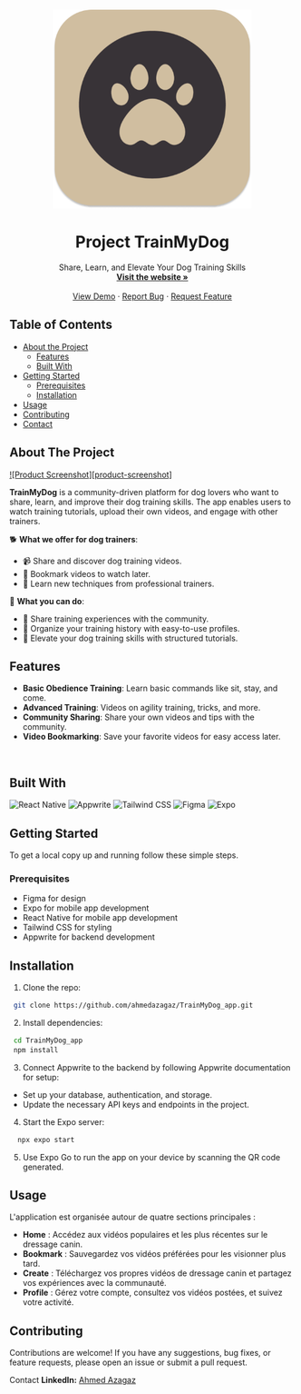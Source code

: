 <!-- PROJECT LOGO -->
<br />
<p align="center">
  <a href="https://github.com/ahmedazagaz/TrainMyDog_app">
    <img src="assets/icon.png" alt="Logo" width="350" height="350">
  </a>

  <h1 align="center">Project TrainMyDog</h1>

  <p align="center">
    Share, Learn, and Elevate Your Dog Training Skills 
    <br />
    <a href="https://trainmydog.framer.website"><strong>Visit the website »</strong></a>
    <br />
    <br />
    <a href="https://trainmydog.framer.website">View Demo</a>
    ·
    <a href="https://github.com/ahmedazagaz/TrainMyDog_app/issues">Report Bug</a>
    ·
    <a href="https://github.com/ahmedazagaz/TrainMyDog_app/issues">Request Feature</a>
  </p>
</p>

<!-- TABLE OF CONTENTS -->
## Table of Contents

* [About the Project](#about-the-project)
  * [Features](#features)
  * [Built With](#built-with)
* [Getting Started](#getting-started)
  * [Prerequisites](#prerequisites)
  * [Installation](#installation)
* [Usage](#usage)
* [Contributing](#contributing)
* [Contact](#contact)

<!-- ABOUT THE PROJECT -->
## About The Project

[![Product Screenshot][product-screenshot]](https://trainmydog.framer.website)

**TrainMyDog** is a community-driven platform for dog lovers who want to share, learn, and improve their dog training skills. The app enables users to watch training tutorials, upload their own videos, and engage with other trainers.

🐕 **What we offer for dog trainers**:

- 📹 Share and discover dog training videos.
- 📑 Bookmark videos to watch later.
- 🐾 Learn new techniques from professional trainers.

🐾 **What you can do**:

- 🚀 Share training experiences with the community.
- 📂 Organize your training history with easy-to-use profiles.
- 🏅 Elevate your dog training skills with structured tutorials.

## Features

- **Basic Obedience Training**: Learn basic commands like sit, stay, and come.
- **Advanced Training**: Videos on agility training, tricks, and more.
- **Community Sharing**: Share your own videos and tips with the community.
- **Video Bookmarking**: Save your favorite videos for easy access later.

<br />

## Built With

<p float="left">
<img alt="React Native" src="https://img.shields.io/badge/-React_Native-61DAFB?style=flat-square&logo=react&logoColor=white" />
<img alt="Appwrite" src="https://img.shields.io/badge/-Appwrite-F02E65?style=flat-square&logo=appwrite&logoColor=white" />
<img alt="Tailwind CSS" src="https://img.shields.io/badge/-Tailwind_CSS-38B2AC?style=flat-square&logo=tailwind-css&logoColor=white" />
<img alt="Figma" src="https://img.shields.io/badge/-Figma-F24E1E?style=flat-square&logo=figma&logoColor=white" />
<img alt="Expo" src="https://img.shields.io/badge/-Expo-000020?style=flat-square&logo=expo&logoColor=white" />
</p>

<!-- GETTING STARTED -->
## Getting Started

To get a local copy up and running follow these simple steps.

### Prerequisites

- Figma for design
- Expo for mobile app development
- React Native for mobile app development
- Tailwind CSS for styling
- Appwrite for backend development


## Installation

1. Clone the repo:
      
 ```bash
  git clone https://github.com/ahmedazagaz/TrainMyDog_app.git

  ```
2. Install dependencies:
      
 ```bash
  cd TrainMyDog_app
  npm install
  ```
3. Connect Appwrite to the backend by following Appwrite documentation for setup:

- Set up your database, authentication, and storage.                
- Update the necessary API keys and endpoints in the project.

4. Start the Expo server:

 ```bash
   npx expo start
 ```
5. Use Expo Go to run the app on your device by scanning the QR code generated.

<!-- USAGE EXAMPLES -->

## Usage

L'application est organisée autour de quatre sections principales :

- **Home** : Accédez aux vidéos populaires et les plus récentes sur le dressage canin.
- **Bookmark** : Sauvegardez vos vidéos préférées pour les visionner plus tard.
- **Create** : Téléchargez vos propres vidéos de dressage canin et partagez vos expériences avec la communauté.
- **Profile** : Gérez votre compte, consultez vos vidéos postées, et suivez votre activité.

<!-- CONTRIBUTING -->

## Contributing
Contributions are welcome! If you have any suggestions, bug fixes, or feature requests, please open an issue or submit a pull request.

<!-- CONTACT -->

Contact
**LinkedIn:** [Ahmed Azagaz](https://www.linkedin.com/in/mochatr/)



